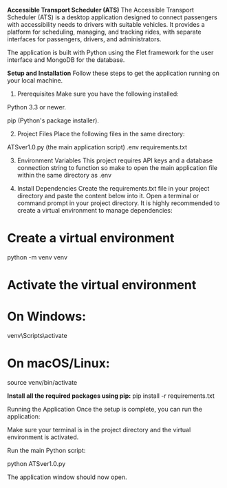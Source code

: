 **Accessible Transport Scheduler (ATS)**
The Accessible Transport Scheduler (ATS) is a desktop application designed to connect passengers with accessibility needs to drivers with suitable vehicles. It provides a platform for scheduling, managing, and tracking rides, with separate interfaces for passengers, drivers, and administrators.

The application is built with Python using the Flet framework for the user interface and MongoDB for the database.

**Setup and Installation**
Follow these steps to get the application running on your local machine.

1. Prerequisites
Make sure you have the following installed:

Python 3.3 or newer.

pip (Python's package installer).

2. Project Files
Place the following files in the same directory:

ATSver1.0.py (the main application script)
.env
requirements.txt

3. Environment Variables
This project requires API keys and a database connection string to function so make to open the main application file within the same directory as .env

4. Install Dependencies
Create the requirements.txt file in your project directory and paste the content below into it.
Open a terminal or command prompt in your project directory.
It is highly recommended to create a virtual environment to manage dependencies:

# Create a virtual environment
python -m venv venv

# Activate the virtual environment
# On Windows:
venv\Scripts\activate
# On macOS/Linux:
source venv/bin/activate

**Install all the required packages using pip:**
pip install -r requirements.txt

Running the Application
Once the setup is complete, you can run the application:

Make sure your terminal is in the project directory and the virtual environment is activated.

Run the main Python script:

python ATSver1.0.py

The application window should now open.
